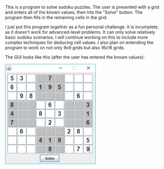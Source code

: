 This is a program to solve sudoku puzzles. The user is presented with a grid and enters all of the known values, then hits the "Solve" button. The program then fills in the remaining cells in the grid.

I just put this program together as a fun personal challenge. It is incomplete, as it doesn't work for advanced-level problems. It can only solve relatively basic sudoku scenarios. I will continue working on this to include more complex techniques for deducing cell values. I also plan on extending the program to work on not only 9x9 grids but also 16x16 grids.

The GUI looks like this (after the user has entered the known values):

![GUI](https://github.com/liam-tuite/Sudoku-Solver/blob/master/SudokuSolver%20GUI.png)
